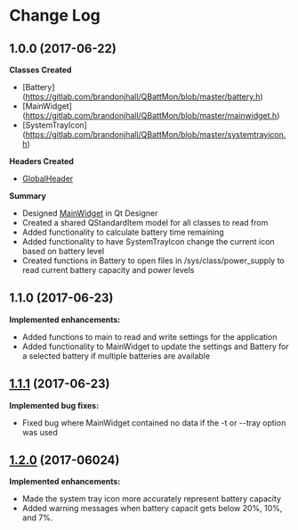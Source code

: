 # Change Log
## 1.0.0 (2017-06-22)

**Classes Created**
- [Battery] (https://gitlab.com/brandonjhall/QBattMon/blob/master/battery.h)
- [MainWidget] (https://gitlab.com/brandonjhall/QBattMon/blob/master/mainwidget.h)
- [SystemTrayIcon] (https://gitlab.com/brandonjhall/QBattMon/blob/master/systemtrayicon.h)

**Headers Created**
- [GlobalHeader](https://gitlab.com/brandonjhall/QBattMon/blob/master/globalheader.h)

**Summary**
- Designed [MainWidget](https://gitlab.com/brandonjhall/QBattMon/blob/master/mainwidget.ui) in Qt Designer
- Created a shared QStandardItem model for all classes to read from
- Added functionality to calculate battery time remaining
- Added functionality to have SystemTrayIcon change the current icon based on battery level
- Created functions in Battery to open files in /sys/class/power_supply to read current battery capacity and power levels

## 1.1.0 (2017-06-23)

**Implemented enhancements:**
- Added functions to main to read and write settings for the application
- Added functionality to MainWidget to update the settings and Battery for a selected battery if multiple batteries are available

## [1.1.1](https://gitlab.com/brandonjhall/QBattMon/tree/v1.1.1) (2017-06-23)

**Implemented bug fixes:**
- Fixed bug where MainWidget contained no data if the -t or --tray option was used

## [1.2.0](https://gitlab.com/brandonjhall/QBattMon/tree/v1.2.0) (2017-06024)

**Implemented enhancements:**
- Made the system tray icon more accurately represent battery capacity
- Added warning messages when battery capacit gets below 20%, 10%, and 7%.
